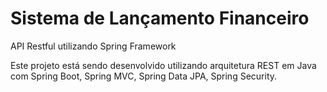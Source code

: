 # Sistema de Lançamento Financeiro

API Restful utilizando Spring Framework

Este projeto está sendo desenvolvido utilizando arquitetura REST em Java com Spring Boot, Spring MVC, Spring Data JPA, Spring Security.

